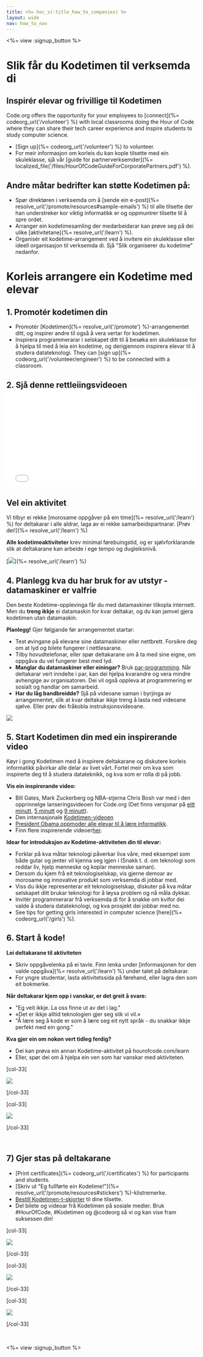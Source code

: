 ```yaml
---
title: <%= hoc_s(:title_how_to_companies) %>
layout: wide
nav: how_to_nav
---
```

<%= view :signup_button %>

# Slik får du Kodetimen til verksemda di

## Inspirér elevar og frivillige til Kodetimen

Code.org offers the opportunity for your employees to [connect](%= codeorg_url('/volunteer') %) with local classrooms doing the Hour of Code where they can share their tech career experience and inspire students to study computer science.

- [Sign up](%= codeorg_url('/volunteer') %) to volunteer.
- For meir informasjon om korleis du kan kople tilsette med ein skuleklasse, sjå vår [guide for partnerverksemder](%= localized_file('/files/HourOfCodeGuideForCorporatePartners.pdf') %).

## Andre måtar bedrifter kan støtte Kodetimen på:

- Spør direktøren i verksemda om å [sende ein e-post](%= resolve_url('/promote/resources#sample-emails') %) til alle tilsette der han understreker kor viktig informatikk er og oppmuntrer tilsette til å spre ordet.
- Arranger ein kodetimesamling der medarbeidarar kan prøve seg på dei ulike [aktivitetane](%= resolve_url('/learn') %).
- Organisér eit kodetime-arrangement ved å invitere ein skuleklasse eller ideell organisasjon til verksemda di. Sjå "Slik organiserer du kodetime" nedanfor.

# Korleis arrangere ein Kodetime med elevar

## 1. Promotér kodetimen din

- Promotér [Kodetimen](%= resolve_url('/promote') %)-arrangementet ditt, og inspirer andre til også å vera vertar for kodetimen.
- Inspirera programmerarar i selskapet ditt til å besøka ein skuleklasse for å hjelpa til med å leia ein kodetime, og derigjennom inspirera elevar til å studera datateknologi. They can [sign up](%= codeorg_url('/volunteer/engineer') %) to be connected with a classroom.

## 2. Sjå denne rettleiingsvideoen <iframe width="500" height="255" src="//www.youtube.com/embed/SrnvvWDm73k" frameborder="0" allowfullscreen mark="crwd-mark"></iframe> 

## Vel ein aktivitet

Vi tilbyr ei rekke [morosame oppgåver på ein time](%= resolve_url('/learn') %) for deltakarar i alle aldrar, laga av ei rekke samarbeidspartnarar. [Prøv dei!](%= resolve_url('/learn') %)

**Alle kodetimeaktiviteter** krev minimal førebuingstid, og er sjølvforklarande slik at deltakarane kan arbeide i ege tempo og dugleiksnivå.

[![](/images/fit-700/tutorials.png)](%= resolve_url('/learn') %)

## 4. Planlegg kva du har bruk for av utstyr - datamaskiner er valfrie

Den beste Kodetime-opplevinga får du med datamaskiner tilkopla internett. Men du **treng ikkje** ei datamaskin for kvar deltakar, og du kan jamvel gjera kodetimen utan datamaskin.

**Planlegg!** Gjer følgjande før arrangementet startar:

- Test øvingane på elevane sine datamaskiner eller nettbrett. Forsikre deg om at lyd og bilete fungerer i nettlesarane.
- Tilby hovudtelefonar, eller spør deltakarane om å ta med sine eigne, om oppgåva du vel fungerer best med lyd.
- **Manglar du datamaskiner eller einingar?** Bruk [par-programming](https://www.youtube.com/watch?v=vgkahOzFH2Q). Når deltakarar vert inndelte i par, kan dei hjelpa kvarandre og vera mindre avhengige av organisatoren. Dei vil også oppleva at programmering er sosialt og handlar om samarbeid.
- **Har du låg bandbreidde?** Sjå på videoane saman i byrjinga av arrangementet, slik at kvar deltakar ikkje treng å lasta ned videoane sjølve. Eller prøv dei fråkobla instruksjonsvideoane.

<img src="/images/fit-350/group_ipad.jpg" />

## 5. Start Kodetimen din med ein inspirerande video

Køyr i gong Kodetimen med å inspirere deltakarane og diskutere korleis informatikk påvirkar alle delar av livet vårt. Fortel meir om kva som inspirerte deg til å studera datateknikk, og kva som er rolla di på jobb.

**Vis ein inspirerande video:**

- Bill Gates, Mark Zuckerberg og NBA-stjerna Chris Bosh var med i den opprinnelge lanseringsvideoen for Code.org (Det finns versjonar på [eitt minutt](https://www.youtube.com/watch?v=qYZF6oIZtfc), [5 minutt](https://www.youtube.com/watch?v=nKIu9yen5nc) og [9 minutt](https://www.youtube.com/watch?v=dU1xS07N-FA)).
- Den internasjonale [Kodetimen-videoen](https://www.youtube.com/watch?v=KsOIlDT145A)
- [President Obama oppmoder alle elevar til å lære informatikk](https://www.youtube.com/watch?v=6XvmhE1J9PY).
- Finn flere inspirerende videoer[her](https://www.youtube.com/playlist?list=PLzdnOPI1iJNfpD8i4Sx7U0y2MccnrNZuP).

**Idear for introduksjon av Kodetime-aktiviteten din til elevar:**

- Forklar på kva måtar teknologi påverkar liva våre, med eksempel som både gutar og jenter vil kjenna seg igjen i (Snakk t. d. om teknologi som reddar liv, hjelp menneske og koplar menneske saman).
- Dersom du kjem frå eit teknologiselskap, vis gjerne demoar av morosame og innovative produkt som verksemda di jobbar med.
- Viss du ikkje representerar eit teknologiselskap, diskuter på kva måtar selskapet ditt brukar teknologi for å løysa problem og nå måla dykkar.
- Invitér programmerarar frå verksemda di for å snakke om kvifor dei valde å studera datateknologi, og kva prosjekt dei jobbar med no.
- See tips for getting girls interested in computer science [here](%= codeorg_url('/girls') %).

## 6. Start å kode!

**Lei deltakarane til aktiviteten**

- Skriv oppgåvelenka på ei tavle. Finn lenka under [informasjonen for den valde oppgåva](%= resolve_url('/learn') %) under talet på deltakarar.
- For yngre studentar, lasta aktivitetssida på førehand, eller lagra den som eit bokmerke.

**Når deltakarar kjem opp i vanskar, er det greit å svare:**

- "Eg veit ikkje. La oss finne ut av det i lag."
- «Det er ikkje alltid teknologien gjer seg slik vi vil.»
- "Å lære seg å kode er som å lære seg eit nytt språk - du snakkar ikkje perfekt med ein gong."

**Kva gjer ein om nokon vert tidleg ferdig?**

- Dei kan prøva ein annan Kodetime-aktivitet på hourofcode.com/learn
- Eller, spør dei om å hjelpa ein ven som har vanskar med aktiviteten.

[col-33]

![](/images/fit-250/highschoolgirls.jpeg)

[/col-33]

[col-33]

![](/images/fit-300/group_ar.jpg)

[/col-33]

<p style="clear:both">&nbsp;</p>

## 7) Gjer stas på deltakarane

- [Print certificates](%= codeorg_url('/certificates') %) for participants and students.
- [Skriv ut "Eg fullførte ein Kodetime!"](%= resolve_url('/promote/resources#stickers') %)-klistremerke.
- [Bestill Kodetimen-t-skjorter](http://blog.code.org/post/132608499493/hour-of-code-shirts-and-more) til dine tilsette.
- Del bilete og videoar frå Kodetimen på sosiale medier. Bruk #HourOfCode, #Kodetimen og @codeorg så vi og kan vise fram suksessen din!

[col-33]

![](/images/fit-250/celebrate2.jpeg)

[/col-33]

[col-33]

![](/images/fit-260/highlight-certificates.jpg)

[/col-33]

[col-33]

![](/images/fit-300/boy-certificate.jpg)

[/col-33]

<p style="clear:both">&nbsp;</p>

<%= view :signup_button %>